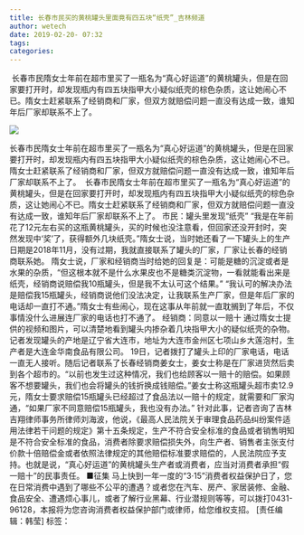 ```yaml
---
title: 长春市民买的黄桃罐头里面竟有四五块“纸壳”_吉林频道
author: wetech
date: 2019-02-20- 07:32
tags: 
categories: 
---
```

 长春市民隋女士年前在超市里买了一瓶名为“真心好运道”的黄桃罐头，但是在回家要打开时，却发现瓶内有四五块指甲大小疑似纸壳的棕色杂质，这让她闹心不已。隋女士赶紧联系了经销商和厂家，但双方就赔偿问题一直没有达成一致，谁知年后厂家却联系不上了。
<!-- more -->
                
<img align="center" border="0" src="http://p2.ifengimg.com/a/2016/0810/204c433878d5cf9size1_w16_h16.png" />
                
            
长春市民隋女士年前在超市里买了一瓶名为“真心好运道”的黄桃罐头，但是在回家要打开时，却发现瓶内有四五块指甲大小疑似纸壳的棕色杂质，这让她闹心不已。隋女士赶紧联系了经销商和厂家，但双方就赔偿问题一直没有达成一致，谁知年后厂家却联系不上了。
 长春市民隋女士年前在超市里买了一瓶名为“真心好运道”的黄桃罐头，但是在回家要打开时，却发现瓶内有四五块指甲大小疑似纸壳的棕色杂质，这让她闹心不已。隋女士赶紧联系了经销商和厂家，但双方就赔偿问题一直没有达成一致，谁知年后厂家却联系不上了。
市民：罐头里发现“纸壳”
“我是在年前花了12元左右买的这瓶黄桃罐头，买的时候也没注意看，但回家还没开封时，突然发现中‘奖’了，获得额外几块纸壳。”隋女士说，当时她还看了一下罐头上的生产日期是2018年11月，没有过期，我就直接联系了罐头的厂家，厂家让长春的经销商联系她。
隋女士说，厂家和经销商当时给她的回复是：可能是糖的沉淀或者是水果的杂质，“但这根本就不是什么水果皮也不是糖类沉淀物，一看就能看出来是纸壳，经销商说赔偿我10瓶罐头，但是我不太认可这个结果。”
“我认可的解决办法是赔偿我15瓶罐头，经销商说他们没法决定，让我联系生产厂家，但是年后厂家的电话却一直打不通。”隋女士有些闹心，现在这事从年前就一直耽搁到了年后，不仅事情没什么进展连厂家的电话也打不通了。
经销商：同意以一赔十
通过隋女士提供的视频和图片，可以清楚地看到罐头内掺杂着几块指甲大小的疑似纸壳的杂物。记者发现罐头的产地是辽宁省大连市，地址为大连市金州区七项山乡大莲泡村，生产者是大连金华南食品有限公司。
19日，记者拨打了罐头上印的厂家电话，电话一直无人接听。随后记者联系了长春经销商姜女士，姜女士称是在厂家进货然后卖到各个超市的。“以前也发生过这种情况，我们也给顾客以一赔十的赔偿。如果顾客不想要罐头，我们也会将罐头的钱折换成钱赔偿。”姜女士称这瓶罐头超市卖12.9元，隋女士要求赔偿15瓶罐头已经超过了食品法以一赔十的规定，就需要和厂家沟通，“如果厂家不同意赔偿15瓶罐头，我也没有办法。”
针对此事，记者咨询了吉林吉翔律师事务所律师刘海波，他说，《最高人民法院关于审理食品药品纠纷案件适用法律若干问题的规定》第十五条规定，生产不符合安全标准的食品或者销售明知是不符合安全标准的食品，消费者除要求赔偿损失外，向生产者、销售者主张支付价款十倍赔偿金或者依照法律规定的其他赔偿标准要求赔偿的，人民法院应予支持。也就是说，“真心好运道”的黄桃罐头生产者或消费者，应当对消费者承担“假一赔十”的民事责任。
■征集
马上快到一年一度的“3·15”消费者权益保护日了，您在日常消费中遇到了哪些不公平的遭遇？或者您在汽车、房产、家居装修、金融、食品安全、遭遇烦心事儿，或者了解行业黑幕、行业潜规则等等，可以拨打0431-96128，本报将为您咨询消费者权益保护部门或律师，给您维权支招。
[责任编辑：韩莹]
标签：
 
             

